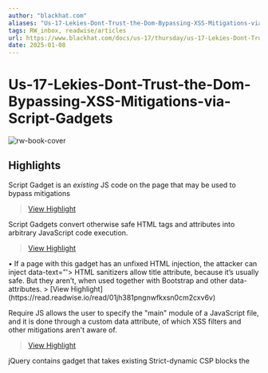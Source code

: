 ```yaml
---
author: "blackhat.com"
aliases: "Us-17-Lekies-Dont-Trust-the-Dom-Bypassing-XSS-Mitigations-via-Script-Gadgets"
tags: RW_inbox, readwise/articles
url: https://www.blackhat.com/docs/us-17/thursday/us-17-Lekies-Dont-Trust-The-DOM-Bypassing-XSS-Mitigations-Via-Script-Gadgets.pdf
date: 2025-01-08
---
```

# Us-17-Lekies-Dont-Trust-the-Dom-Bypassing-XSS-Mitigations-via-Script-Gadgets

![rw-book-cover](https://readwise-assets.s3.amazonaws.com/media/reader/parsed_document_assets/135237114/N8KoQPEL2Sc3o4_PBGfzsB2DkKVqMt7OLFoLZJQHEaw-cove_K6LzhXq.png)

## Highlights


Script Gadget is an *existing* JS code on the page that may be used to bypass mitigations
> [View Highlight](https://read.readwise.io/read/01jh37trcjq01fknr9byrhsnxg)



Script Gadgets convert otherwise safe HTML tags and attributes into arbitrary JavaScript code execution.
> [View Highlight](https://read.readwise.io/read/01jh37v5dnnbgttndtb9zrvq6j)



• If a page with this gadget has an unfixed HTML injection, the attacker can inject data-text=”<script>” instead of injecting <script> • This lets the attacker bypass XSS mitigations that look for script.
 • Different gadgets bypass different mitigations
> [View Highlight](https://read.readwise.io/read/01jh37wkxv45vkrjvp9zx50app)



This HTML snippet: <div data-bind="value:'hello world'"></div>
> [View Highlight](https://read.readwise.io/read/01jh37zfs0g8edetrbm8fcq420)



These blocks create a gadget in Knockout that eval()s an attribute value. data-bind="value: foo" eval(“foo”) To XSS a Knockout-based JS application, attacker needs to inject: <div data-bind="value: alert(1)"></div>
> [View Highlight](https://read.readwise.io/read/01jh37zmt2vb58rw1pdntv2jz2)



Ajaxify gadget converts all <div>s with class=document-script into script elements. So if you have an XSS on a website that uses Ajaxify, you just have to inject: <div class="document-script">alert(1)</div>
> [View Highlight](https://read.readwise.io/read/01jh380mpyab6br7jrkxqsdybj)



Bootstrap has the "simplest" gadget, passing HTML attribute value into innerHTML.
 <div data-toggle=tooltip data-html=true title='<script>alert(1)</script>'> HTML sanitizers allow title attribute, because it’s usually safe.
 But they aren’t, when used together with Bootstrap and other data- attributes.
> [View Highlight](https://read.readwise.io/read/01jh381pngnwfkxsn0cm2cxv6v)



Require JS allows the user to specify the "main" module of a JavaScript file, and it is done through a custom data attribute, of which XSS filters and other mitigations aren't aware of.
 <script data-main='data:1,alert(1)' src='require.js'></script>
> [View Highlight](https://read.readwise.io/read/01jh3832zz9vwdbzver9knb4rj)



jQuery contains gadget that takes existing <script> tags, and reinserts them. We can inject a form and an input element to confuse the jQuery logic to reinsert our script: <form class="child"> <input name="ownerDocument"/><script>alert(1);</script></form> Strict-dynamic CSP blocks the <script>, but then jQuery reinserts it. Now it’s trusted and will execute.
> [View Highlight](https://read.readwise.io/read/01jh384cve27zvwd7n0e6jfgjy)



• We looked for Script Gadgets in 16 popular modern JS libraries. AngularJS 1.x, Aurelia, Bootstrap, Closure, Dojo Toolkit, Emberjs, Knockout, Polymer 1.x, Ractive, React, RequireJS, Underscore / Backbone, Vue.js, jQuery, jQuery Mobile, jQuery UI • It turned out they are prevalent in the above • Only one library did not have a a useful gadget • Gadgets we found were quite effective in bypassing XSS mitigations.
> [View Highlight](https://read.readwise.io/read/01jh388e0xe8kf28j3wayz3f1n)

